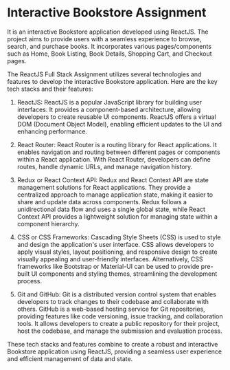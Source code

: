 # Interactive Bookstore Assignment
It is an interactive Bookstore application developed using ReactJS. The project aims to provide users with a seamless experience to browse, search, and purchase books. It incorporates various pages/components such as Home, Book Listing, Book Details, Shopping Cart, and Checkout pages.

The ReactJS Full Stack Assignment utilizes several technologies and features to develop the interactive Bookstore application. Here are the key tech stacks and their features:

1. ReactJS: ReactJS is a popular JavaScript library for building user interfaces. It provides a component-based architecture, allowing developers to create reusable UI components. ReactJS offers a virtual DOM (Document Object Model), enabling efficient updates to the UI and enhancing performance.

2. React Router: React Router is a routing library for React applications. It enables navigation and routing between different pages or components within a React application. With React Router, developers can define routes, handle dynamic URLs, and manage navigation history.

3. Redux or React Context API: Redux and React Context API are state management solutions for React applications. They provide a centralized approach to manage application state, making it easier to share and update data across components. Redux follows a unidirectional data flow and uses a single global state, while React Context API provides a lightweight solution for managing state within a component hierarchy.

4. CSS or CSS Frameworks: Cascading Style Sheets (CSS) is used to style and design the application's user interface. CSS allows developers to apply visual styles, layout positioning, and responsive design to create visually appealing and user-friendly interfaces. Alternatively, CSS frameworks like Bootstrap or Material-UI can be used to provide pre-built UI components and styling themes, streamlining the development process.

5. Git and GitHub: Git is a distributed version control system that enables developers to track changes to their codebase and collaborate with others. GitHub is a web-based hosting service for Git repositories, providing features like code versioning, issue tracking, and collaboration tools. It allows developers to create a public repository for their project, host the codebase, and manage the submission and evaluation process.


These tech stacks and features combine to create a robust and interactive Bookstore application using ReactJS, providing a seamless user experience and efficient management of data and state.
